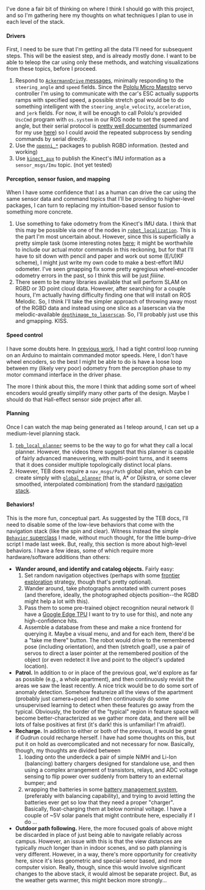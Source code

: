 I've done a fair bit of thinking on where I think I should go with this project, and so I'm gathering here my thoughts on what techniques I plan to use in each level of the stack.

#### Drivers

First, I need to be sure that I'm getting all the data I'll need for subsequent steps. This will be the easiest step, and is already mostly done. I want to be able to teleop the car using only these methods, and watching visualizations from these topics, before I proceed.

1. Respond to [`AckermannDrive` messages](http://docs.ros.org/api/ackermann_msgs/html/msg/AckermannDrive.html), minimally responding to the `steering_angle` and `speed` fields. Since the [Pololu Micro Maestro](https://www.pololu.com/product/1351) servo controller I'm using to communicate with the car's ESC actually supports ramps with specified speed, a possible stretch goal would be to do something intelligent with the `steering_angle_velocity`, `acceleration`, and `jerk` fields.
   For now, it will be enough to call Pololu's provided `UscCmd` program with `os.system`  in our ROS node to set the speed and angle, but their serial protocol is [pretty well documented](https://www.pololu.com/docs/0J40/5.c) (summarized for my use [here](https://github.com/tsbertalan/gudrun/commit/d26840303cfa8fac44f7768aadbfb18fda8f496b)) so I could avoid the repeated subprocess by sending commands by serial directly.
2. Use the [`openni_*`](http://wiki.ros.org/openni_camera) packages to publish RGBD information. (tested and working)
3. Use [`kinect_aux`](http://wiki.ros.org/kinect_aux) to publish the Kinect's IMU information as a `sensor_msgs/Imu` topic. (not yet tested)

#### Perception, sensor fusion, and mapping

When I have some confidence that I as a human can drive the car using the same sensor data and command topics that I'll be providing to higher-level packages, I can turn to replacing my intuition-based sensor fusion to something more concrete.

1. Use something to fake odometry from the Kinect's IMU data. I think that this may be possible via one of the nodes in [`robot_localization`](http://docs.ros.org/melodic/api/robot_localization/html/index.html#). This is the part I'm most uncertain about. However, since this is superficially a pretty simple task (some interesting notes [here](http://www.seattlerobotics.org/encoder/200610/Article3/IMU%20Odometry,%20by%20David%20Anderson.htm); it might be worthwhile to include our actual motor commands in this reckoning, but for that I'll have to sit down with pencil and paper and work out some (E/U)KF scheme), I might just write my own code to make a best-effort IMU odometer. I've seen gmapping fix some pretty egregious wheel-encoder odometry errors in the past, so I think this will be just *fiiiine*.
2. There seem to be many libraries available that will perform SLAM on RGBD or 3D point cloud data. However, after searching for a couple hours, I'm actually having difficulty finding one that will install on ROS Melodic. So, I think I'll take the simpler approach of throwing away most of the RGBD data and instead using one slice as a laserscan via the melodic-available [`depthimage_to_laserscan`](http://wiki.ros.org/depthimage_to_laserscan).
   So, I'll probably  just use this and gmapping. KISS.

#### Speed control

I have some doubts here. In [previous work](http://tomsb.net/Gunnar/), I had a tight control loop running on an Arduino to maintain commanded motor speeds. Here, I don't have wheel encoders, so the best I might be able to do is have a loose loop between my (likely very poor) odometry from the perception phase to my motor command interface in the driver phase.

The more I think about this, the more I think that adding some sort of wheel encoders would greatly simplify many other parts of the design. Maybe I should do that Hall-effect sensor side project after all.

#### Planning

Once I can watch the map being generated as I teleop around, I can set up a medium-level planning stack.

1. [`teb_local_planner`](http://wiki.ros.org/teb_local_planner) seems to be the way to go for what they call a local planner. However, the videos there suggest that this planner is capable of fairly advanced maneuvering, with multi-point turns, and it seems that it does consider multiple topologically distinct local plans. 
2. However, TEB does require a `nav_msgs/Path` global plan, which can be create simply with [`global_planner`](http://wiki.ros.org/global_planner?distro=melodic#Published_Topics) (that is, A* or Djikstra, or some clever smoothed, interpolated combination) from the standard [navigation stack](http://wiki.ros.org/navigation).

#### Behaviors!

This is the more fun, conceptual part. As suggested by the TEB docs, I'll need to disable some of the low-leve behaviors that come with the navigation stack (like the spin and clear). Witness instead the simple [`Behavior` superclass](https://github.com/tsbertalan/gudrun/blob/a8cc65c6957c3498b119dbe4b59c7455c75a2977/src/gudrun_motor/ultrasound_bump_drive.py#L53) I made, without much thought, for the little bump-drive script I made last week. But, really, this section is more about high-level behaviors. I have a few ideas, some of which require more hardware/software additions than others:

* **Wander around, and identify and catalog objects.** Fairly easy:
  1.  Set random navigation objectives (perhaps with some [frontier exploration](http://wiki.ros.org/frontier_exploration) strategy, though that's pretty optional).
  2. Wander around, take photographs annotated with current poses (and therefore, ideally, the photographed objects position--the RGBD might help a lot with this).
  3. Pass them to some pre-trained object recognition neural network (I have a [Google Edge TPU](https://coral.withgoogle.com/) I want to try to use for this), and note any high-confidence hits.
  4. Assemble a database from these and make a nice frontend for querying it. Maybe a visual menu, and and for each item, there'd be a "take me there" button. The robot would drive to the remembered pose (including orientation), and then (stretch goal!), use a pair of servos to direct a laser pointer at the remembered position of the object (or even redetect it live and point to the object's updated location).
* **Patrol.** In addition to or in place of the previous goal, we'd explore as far as possible (e.g., a whole apartment), and then continuously revisit the areas we saw the least recently. A nice trick would be to do some sort of anomaly detection. Somehow featureize all the views of the apartment (probably just camera+pose) and then continuously do some unsupervised learning to detect when these features go away from the typical. Obviously, the border of the "typical" region in feature space will become better-characterized as we gather more data, and there will be lots of false positives at first (it's dark! this is unfamiliar! I'm afraid!).
* **Recharge.** In addition to either or both of the previous, it would be great if Gudrun could recharge herself. I have had some thoughts on this, but put it on hold as overcomplicated and not necessary for now. Basically, though, my thoughts are divided between
  1. loading onto the underdeck a pair of simple NiMH and Li-Ion (balancing) battery chargers designed for standalone use, and then using a complex arrangement of transistors, relays, and ADC voltage sensing to flip power over suddenly from battery to an external bumper; and
  2. wrapping the batteries in some [battery management system](https://hobbyking.com/en_us/6s-li-ion-10a-pcm.html), (preferably with balancing capability), and trying to avoid letting the batteries ever get so low that they need a proper "charger". Basically, float-charging them at below nominal voltage. I have a couple of ~5V solar panels that might contribute here, especially if I do ...
* **Outdoor path following.** Here, the more focused goals of above might be discarded in place of just being able to navigate reliably across campus. However, an issue with this is that the view distances are typically *much* longer than in indoor scenes, and so path planning is very different. However, in a way, there's more opportunity for creativity here, since it's less geometric and special-senor based, and more computer vision. Really, though, since this would involve significant changes to the above stack, it would almost be separate project. But, as the weather gets warmer, this might beckon more strongly...